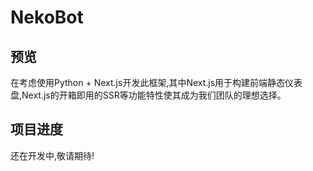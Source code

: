# NekoBot

## 预览

在考虑使用Python + Next.js开发此框架,其中Next.js用于构建前端静态仪表盘,Next.js的开箱即用的SSR等功能特性使其成为我们团队的理想选择。

## 项目进度

还在开发中,敬请期待!
